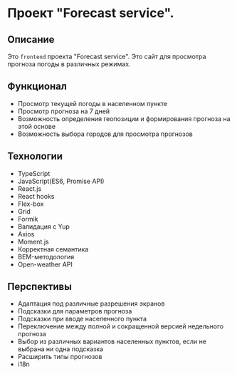 # Проект "Forecast service".

## Описание

Это `frontend` проекта "Forecast service". Это сайт для просмотра прогноза погоды в различных режимах.

## Функционал

+ Просмотр текущей погоды в населенном пункте
+ Просмотр прогноза на 7 дней
+ Возможность определения геопозиции и формирования прогноза на этой основе
+ Возможность выбора городов для просмотра прогнозов

## Технологии

  + TypeScript
  + JavaScript(ES6, Promise API)
  + React.js
  + React hooks
  + Flex-box
  + Grid
  + Formik
  + Валидация с Yup
  + Axios
  + Moment.js
  + Корректная семантика
  + BEM-методология
  + Open-weather API


## Перспективы

+ Адаптация под различные разрешения экранов
+ Подсказки для параметров прогноза
+ Подсказки при вводе населенного пункта
+ Переключение между полной и сокращенной версией недельного прогноза
+ Выбор из различных вариантов населенных пунктов, если не выбрана ни одна подсказка
+ Расширить типы прогнозов
+ i18n

